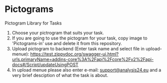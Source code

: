 # Pictograms
Pictogram Library for Tasks

1. Choose your pictrogram that suits your task.
2. If you are going to use the pictogram for your task, copy image to 'Pictograms-in' use and delete it from this repository.
3. Upload pictogram to backend (Enter task name and select file in upload-menue):
https://test.zippydoc.org/swagger-ui.html?urls.primaryName=addins-core%3A%2Fapi%2Fcore%2Fv2%2Fapi-docs#/Script/updateUsingPOST
4. In upload menue please also enter e-mail: support@analysis24.eu and a very brief desciption of what the task is about. 
